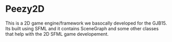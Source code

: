 Peezy2D
=======
This is a 2D game engine/framework we basocally developed for the GJB15. Its built using SFML and it contains SceneGraph and some other classes that help with the 2D SFML game developement.
